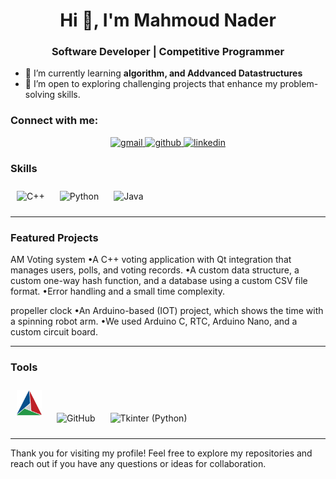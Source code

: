<h1 align="center">Hi 👋, I'm Mahmoud Nader</h1>
<h3 align="center">Software Developer | Competitive Programmer</h3>


- 🌱 I’m currently learning **algorithm, and Addvanced Datastructures** 
- 🤔 I’m open to exploring challenging projects that enhance my problem-solving skills.



<h3 align="left">Connect with me:</h3>
<div align="center">
<a href="mailto:mnader9112005@gmail.com" target="_blank">
<img src="https://img.shields.io/badge/gmail-%23F45.svg?&style=for-the-badge&logo=gmail&logoColor=white" alt="gmail" />
</a>
<a href="https://github.com/SMTYON" target="_blank">
<img src="https://img.shields.io/badge/github-%2324292e.svg?&style=for-the-badge&logo=github&logoColor=white" alt="github" />
</a>
<a href="https://www.linkedin.com/in/mahmoud-nader-661669373/" target="_blank">
<img src="https://img.shields.io/badge/linkedin-%231E77B5.svg?&style=for-the-badge&logo=linkedin&logoColor=white" alt="linkedin" />
</a>
</div>



<h3 align="left">Skills</h3>
<div align="left">
<img style="margin: 10px" src="https://raw.githubusercontent.com/danielcranney/readme-generator/main/public/icons/skills/cplusplus-colored.svg" alt="C++" height="40" />
<img style="margin: 10px" src="https://raw.githubusercontent.com/danielcranney/readme-generator/main/public/icons/skills/python-colored.svg" alt="Python" height="40" />
<img style="margin: 10px" src="https://raw.githubusercontent.com/danielcranney/readme-generator/main/public/icons/skills/java-colored.svg" alt="Java" height="40" />
</div>

---

<h3 align="left">Featured Projects</h3>
AM Voting system
•A C++ voting application with Qt integration that manages users, polls, and voting records.
•A custom data structure, a custom one-way hash function, and a database using a  custom CSV file format.
•Error handling and a small time complexity.
  
propeller clock
•An Arduino-based (IOT) project, which shows the time with a spinning robot arm.
•We used Arduino C, RTC, Arduino Nano, and a custom circuit board.


---

<h3 align="left">Tools</h3>
<div align="left">
<img style="margin: 10px" src="https://raw.githubusercontent.com/devicons/devicon/master/icons/cmake/cmake-original.svg" alt="CMake" height="40" />
<img style="margin: 10px" src="https://www.vectorlogo.zone/logos/github/github-icon.svg" alt="GitHub" height="40" />
<img style="margin: 10px" src="https://raw.githubusercontent.com/danielcranney/readme-generator/main/public/icons/skills/python-colored.svg" alt="Tkinter (Python)" height="40" />

</div>

---



Thank you for visiting my profile! Feel free to explore my repositories and reach out if you have any questions or ideas for collaboration.
